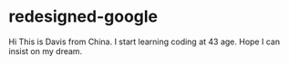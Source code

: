 # redesigned-google
Hi 
This is Davis from China. I start learning coding at 43 age. Hope I can insist on my dream.
